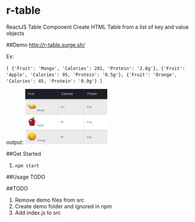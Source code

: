 # r-table

ReactJS Table Component
Create HTML Table from a list of key and value objects

##Demo
http://r-table.surge.sh/

Ex:

`[
{'Fruit': 'Mango', 'Calories': 201, 'Protein': '2.8g'},
{'Fruit': 'Apple', 'Calories': 95, 'Protein': '0.5g'},
{'Fruit': 'Orange', 'Calories': 45, 'Protein': '0.9g'}
]`

output:
<img src="https://github.com/carlosvega20/r-table/raw/master/public/table.png" width="220">

##Get Started
1. `npm start`

##Usage
TODO

##TODO
1. Remove demo files from src
2. Create demo folder and ignored in npm
3. Add index.js to src
